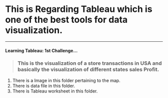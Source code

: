 # This is Regarding Tableau which is one of the best tools for data visualization.
---
#### Learning Tableau: 1st Challenge...

> ### This is the visualization of a store transactions in USA and basically the visualization of different states sales Profit.
 
1. There is a Image in this folder pertaining to the map.
2. There is data file in this folder.
3. There is Tableau worksheet in this folder.